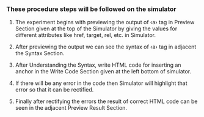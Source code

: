 ### These procedure steps will be followed on the simulator

1. The experiment begins with previewing the output of ‹a› tag in Preview Section given at the top of the Simulator by giving the values for different attributes like href, target, rel, etc. in Simulator.

2. After previewing the output we can see the syntax of ‹a› tag in adjacent the Syntax Section.

3. After Understanding the Syntax, write HTML code for inserting an anchor in the Write Code Section given at the left bottom of simulator.

4. If there will be any error in the code then Simulator will highlight that error so that it can be rectified.

5. Finally after rectifying the errors the result of correct HTML code can be seen in the adjacent Preview Result Section.
